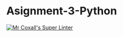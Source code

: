 # Asignment-3-Python

[![Mr Coxall's Super Linter](https://github.com/Cameron-Diedrich/Asignment-3-Python/workflows/Mr%20Coxall's%20Super%20Linter/badge.svg)](https://github.com/Cameron-Diedrich/Asignment-3-Python/actions/)

